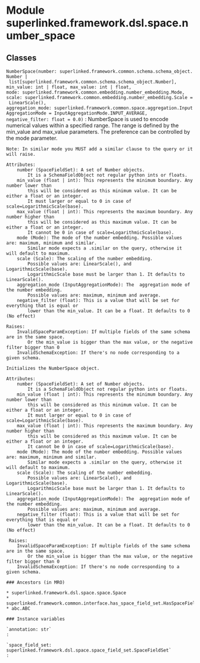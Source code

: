 Module superlinked.framework.dsl.space.number_space
===================================================

Classes
-------

`NumberSpace(number: superlinked.framework.common.schema.schema_object.Number | list[superlinked.framework.common.schema.schema_object.Number], min_value: int | float, max_value: int | float, mode: superlinked.framework.common.embedding.number_embedding.Mode, scale: superlinked.framework.common.embedding.number_embedding.Scale = LinearScale(), aggregation_mode: superlinked.framework.common.space.aggregation.InputAggregationMode = InputAggregationMode.INPUT_AVERAGE, negative_filter: float = 0.0)`
:   NumberSpace is used to encode numerical values within a specified range.
    The range is defined by the min_value and max_value parameters.
    The preference can be controlled by the mode parameter.
    
    Note: In similar mode you MUST add a similar clause to the query or it will raise.
    
    Attributes:
        number (SpaceFieldSet): A set of Number objects.
            It is a SchemaFieldObject not regular python ints or floats.
        min_value (float | int): This represents the minimum boundary. Any number lower than
            this will be considered as this minimum value. It can be either a float or an integer.
            It must larger or equal to 0 in case of scale=LogarithmicScale(base).
        max_value (float | int): This represents the maximum boundary. Any number higher than
            this will be considered as this maximum value. It can be either a float or an integer.
            It cannot be 0 in case of scale=LogarithmicScale(base).
        mode (Mode): The mode of the number embedding. Possible values are: maximum, minimum and similar.
            Similar mode expects a .similar on the query, otherwise it will default to maximum.
        scale (Scale): The scaling of the number embedding.
            Possible values are: LinearScale(), and LogarithmicScale(base).
            LogarithmicScale base must be larger than 1. It defaults to LinearScale().
        aggregation_mode (InputAggregationMode): The  aggregation mode of the number embedding.
            Possible values are: maximum, minimum and average.
        negative_filter (float): This is a value that will be set for everything that is equal or
            lower than the min_value. It can be a float. It defaults to 0 (No effect)
    
    Raises:
        InvalidSpaceParamException: If multiple fields of the same schema are in the same space.
            Or the min_value is bigger than the max value, or the negative filter bigger than 0
        InvalidSchemaException: If there's no node corresponding to a given schema.
    
    Initializes the NumberSpace object.
    
    Attributes:
        number (SpaceFieldSet): A set of Number objects.
            It is a SchemaFieldObject not regular python ints or floats.
        min_value (float | int): This represents the minimum boundary. Any number lower than
            this will be considered as this minimum value. It can be either a float or an integer.
            It must larger or equal to 0 in case of scale=LogarithmicScale(base).
        max_value (float | int): This represents the maximum boundary. Any number higher than
            this will be considered as this maximum value. It can be either a float or an integer.
            It cannot be 0 in case of scale=LogarithmicScale(base).
        mode (Mode): The mode of the number embedding. Possible values are: maximum, minimum and similar.
            Similar mode expects a .similar on the query, otherwise it will default to maximum.
        scale (Scale): The scaling of the number embedding.
            Possible values are: LinearScale(), and LogarithmicScale(base).
            LogarithmicScale base must be larger than 1. It defaults to LinearScale().
        aggregation_mode (InputAggregationMode): The  aggregation mode of the number embedding.
            Possible values are: maximum, minimum and average.
        negative_filter (float): This is a value that will be set for everything that is equal or
            lower than the min_value. It can be a float. It defaults to 0 (No effect)
    
     Raises:
        InvalidSpaceParamException: If multiple fields of the same schema are in the same space.
            Or the min_value is bigger than the max value, or the negative filter bigger than 0
        InvalidSchemaException: If there's no node corresponding to a given schema.

    ### Ancestors (in MRO)

    * superlinked.framework.dsl.space.space.Space
    * superlinked.framework.common.interface.has_space_field_set.HasSpaceFieldSet
    * abc.ABC

    ### Instance variables

    `annotation: str`
    :

    `space_field_set: superlinked.framework.dsl.space.space_field_set.SpaceFieldSet`
    :